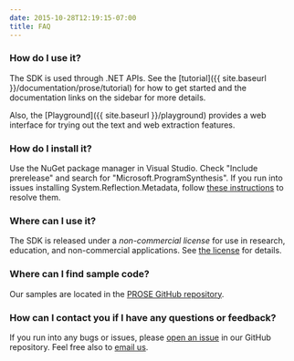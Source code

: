 ```yaml
---
date: 2015-10-28T12:19:15-07:00
title: FAQ
---
```


### How do I use it?

The SDK is used through .NET APIs.
See the [tutorial]({{ site.baseurl }}/documentation/prose/tutorial) for how to get
started and the documentation links on the sidebar for more details.

Also, the [Playground]({{ site.baseurl }}/playground) provides a web interface for trying
out the text and web extraction features.


### How do I install it?

Use the NuGet package manager in Visual Studio.
Check "Include prerelease" and search for "Microsoft.ProgramSynthesis".
If you run into issues installing System.Reflection.Metadata,
follow [these instructions](http://celticcodingsolutions.com/Blog/post/2015/08/19/visual-studio-2015-and-nuget-redirection-and-package-retrieval-errors.aspx)
to resolve them.


### Where can I use it?

The SDK is released under a _non-commercial license_ for use in
research, education, and non-commercial applications. See
[the license](https://prose-playground.cloudapp.net/data/SDKLicense.pdf)
for details.


### Where can I find sample code?

Our samples are located in the [PROSE GitHub repository](https://github.com/microsoft/prose).

### How can I contact you if I have any questions or feedback?

If you run into any bugs or issues, please [open an issue](https://github.com/microsoft/prose/issues) in our GitHub repository.
Feel free also to [email us](mailto:prose-contact@microsoft.com).
